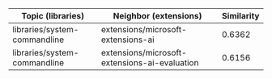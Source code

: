 | Topic (libraries) | Neighbor (extensions) | Similarity |
|-------------|-------------------|------------|
| libraries/system-commandline | extensions/microsoft-extensions-ai | 0.6362 |
| libraries/system-commandline | extensions/microsoft-extensions-ai-evaluation | 0.6156 |
